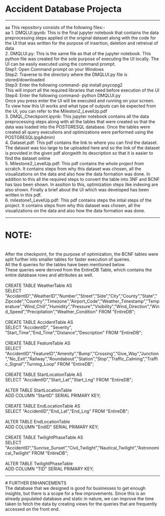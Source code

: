 # Accident Database Projecta
<hr>aa
This repository consists of the following files:-<br>aa
1. DMQLUI.ipynb: This is the final jupyter notebook that contains the data preprocessing steps applied ot the original dataset along with the code for the UI that was written for the purpose of insertion, deletion and retreival of data
<br>2. DMQLUI.py: This is the same file as that of the jupyter notebook. This python file was created for the sole purpose of executing the UI locally. The UI can be easily executed using the command prompt. 
<br>Step1: Open Command prompt on your Windows 
<br>Step2: Traverse to the directory where the DMQLUI.py file is stored/downloaded
<br>Step3: Enter the following command- pip install psycopg2
<br>This will import all the required libraries that need before execution of the UI
<br>Step4: Enter the following command- python DMQLUI.py
<br>Once you press enter the UI will be executed and running on your screen. To view how this UI works and what type of outputs can be expected from the UI, you can refer to the Mileston2_LevelUp.pdf
<br>3. DMQL_Checkpoint.ipynb: This jupyter notebook contains all the data preprocessing steps along with all the tables that were created so that the data was loaded into the POSTGRESQL database. Once the tables were created all query executions and optimizations were performed using the POSTGRESQL(pgAdmin)
<br>4. Dataset.pdf: This pdf contains the link to where you can find the dataset. The dataset was too large to be uploaded here and so the link of the dataset is provided in the given pdf alongwith its description so that it is easier to find the dataset online
<br>5. Milestone2_LevelUp.pdf: This pdf contains the whole project from scratch. It contains steps from why this dataset was chosen, all the visualizations on the data and also how the data formation was done. In addition to this all the required steps to convert the table into 3NF and BCNF has laso been shown. In assition to this, optimization steps like indexing are also shown. Finally a brief about the UI which was developed has been written in this pdf.
<br>6. milestone1_LevelUp.pdf: This pdf contains steps the intial steps of the project. It contains steps from why this dataset was chosen, all the visualizations on the data and also how the data formation was done.
<hr>
 
# NOTE: 
<br>After the checkpoint, for the purpose of optimization, the BCNF tables were split further into smaller tables for faster execution of queries.
<br>All the 6 queries for the tables have been mentioned below.
<br>These queries were derived from the EntireDB Table, which contains the entire database rows and attributes as well. 
<br>
<br>CREATE TABLE WeatherTable AS
<br>SELECT "AccidentID","WeatherID","Number","Street","Side","City","County","State","Zipcode","Country","Timezone","Airport_Code","Weather_Timestamp","Temperature","Wind_Chill","Humidity","Pressure","Visibility","Wind_Direction","Wind_Speed","Precipitation","Weather_Condition" FROM "EntireDB";
<br>
<br>CREATE TABLE AccidentTable AS
<br>SELECT "AccidentID", "Severity", "Start_Time","End_Time","Distance","Description" FROM "EntireDB";
<br>
<br>CREATE TABLE FeatureTable AS
<br>SELECT "AccidentID","FeatureID","Amenity","Bump","Crossing","Give_Way","Junction","No_Exit","Railway","Roundabout","Station","Stop","Traffic_Calming","Traffic_Signal","Turning_Loop" FROM "EntireDB";
<br>
<br>CREATE TABLE StartLocationTable AS
<br>SELECT "AccidentID","Start_Lat","Start_Lng" FROM "EntireDB";
<br>
<br>ALTER TABLE  StartLocationTable
<br>ADD COLUMN "StartID" SERIAL PRIMARY KEY;
<br>
<br>CREATE TABLE EndLocationTable AS
<br>SELECT "AccidentID","End_Lat","End_Lng" FROM "EntireDB";
<br>
<br>ALTER TABLE EndLocationTable
<br>ADD COLUMN "EndID" SERIAL PRIMARY KEY;
<br>
<br>CREATE TABLE TwilightPhaseTable AS
<br>SELECT "AccidentID","Sunrise_Sunset","Civil_Twilight","Nautical_Twilight","Astronomical_Twilight" FROM "EntireDB";
<br>
<br>ALTER TABLE  TwilightPhaseTable
<br>ADD COLUMN "TID" SERIAL PRIMARY KEY;
<hr>
# FURTHER ENHANCEMENTS
<br>The database that we designed is good for businesses to get enough insights, but there is a scope for a few improvements. Since this is an already populated database and static in nature, we can improve the time taken to fetch the data by creating views for the queries that are frequently accessed on the front end.

